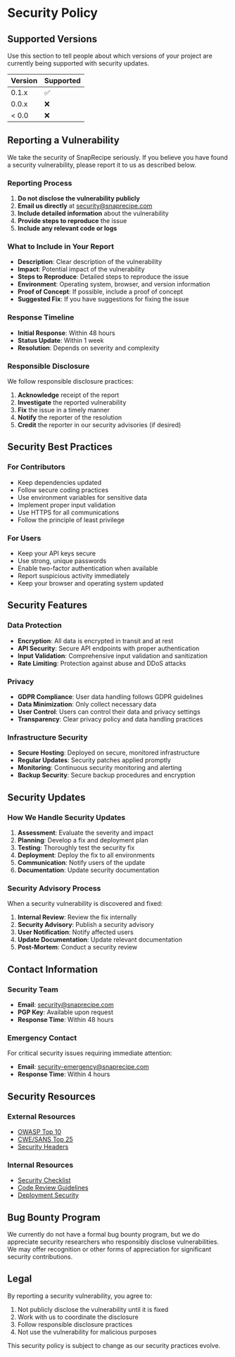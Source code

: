 # Security Policy

## Supported Versions

Use this section to tell people about which versions of your project are currently being supported with security updates.

| Version | Supported          |
| ------- | ------------------ |
| 0.1.x   | :white_check_mark: |
| 0.0.x   | :x:                |
| < 0.0   | :x:                |

## Reporting a Vulnerability

We take the security of SnapRecipe seriously. If you believe you have found a security vulnerability, please report it to us as described below.

### Reporting Process

1. **Do not disclose the vulnerability publicly**
2. **Email us directly** at security@snaprecipe.com
3. **Include detailed information** about the vulnerability
4. **Provide steps to reproduce** the issue
5. **Include any relevant code or logs**

### What to Include in Your Report

- **Description**: Clear description of the vulnerability
- **Impact**: Potential impact of the vulnerability
- **Steps to Reproduce**: Detailed steps to reproduce the issue
- **Environment**: Operating system, browser, and version information
- **Proof of Concept**: If possible, include a proof of concept
- **Suggested Fix**: If you have suggestions for fixing the issue

### Response Timeline

- **Initial Response**: Within 48 hours
- **Status Update**: Within 1 week
- **Resolution**: Depends on severity and complexity

### Responsible Disclosure

We follow responsible disclosure practices:

1. **Acknowledge** receipt of the report
2. **Investigate** the reported vulnerability
3. **Fix** the issue in a timely manner
4. **Notify** the reporter of the resolution
5. **Credit** the reporter in our security advisories (if desired)

## Security Best Practices

### For Contributors

- Keep dependencies updated
- Follow secure coding practices
- Use environment variables for sensitive data
- Implement proper input validation
- Use HTTPS for all communications
- Follow the principle of least privilege

### For Users

- Keep your API keys secure
- Use strong, unique passwords
- Enable two-factor authentication when available
- Report suspicious activity immediately
- Keep your browser and operating system updated

## Security Features

### Data Protection

- **Encryption**: All data is encrypted in transit and at rest
- **API Security**: Secure API endpoints with proper authentication
- **Input Validation**: Comprehensive input validation and sanitization
- **Rate Limiting**: Protection against abuse and DDoS attacks

### Privacy

- **GDPR Compliance**: User data handling follows GDPR guidelines
- **Data Minimization**: Only collect necessary data
- **User Control**: Users can control their data and privacy settings
- **Transparency**: Clear privacy policy and data handling practices

### Infrastructure Security

- **Secure Hosting**: Deployed on secure, monitored infrastructure
- **Regular Updates**: Security patches applied promptly
- **Monitoring**: Continuous security monitoring and alerting
- **Backup Security**: Secure backup procedures and encryption

## Security Updates

### How We Handle Security Updates

1. **Assessment**: Evaluate the severity and impact
2. **Planning**: Develop a fix and deployment plan
3. **Testing**: Thoroughly test the security fix
4. **Deployment**: Deploy the fix to all environments
5. **Communication**: Notify users of the update
6. **Documentation**: Update security documentation

### Security Advisory Process

When a security vulnerability is discovered and fixed:

1. **Internal Review**: Review the fix internally
2. **Security Advisory**: Publish a security advisory
3. **User Notification**: Notify affected users
4. **Update Documentation**: Update relevant documentation
5. **Post-Mortem**: Conduct a security review

## Contact Information

### Security Team

- **Email**: security@snaprecipe.com
- **PGP Key**: Available upon request
- **Response Time**: Within 48 hours

### Emergency Contact

For critical security issues requiring immediate attention:
- **Email**: security-emergency@snaprecipe.com
- **Response Time**: Within 4 hours

## Security Resources

### External Resources

- [OWASP Top 10](https://owasp.org/www-project-top-ten/)
- [CWE/SANS Top 25](https://cwe.mitre.org/top25/)
- [Security Headers](https://securityheaders.com/)

### Internal Resources

- [Security Checklist](docs/SECURITY_CHECKLIST.md)
- [Code Review Guidelines](docs/CODE_REVIEW.md)
- [Deployment Security](docs/DEPLOYMENT.md#security)

## Bug Bounty Program

We currently do not have a formal bug bounty program, but we do appreciate security researchers who responsibly disclose vulnerabilities. We may offer recognition or other forms of appreciation for significant security contributions.

## Legal

By reporting a security vulnerability, you agree to:

1. Not publicly disclose the vulnerability until it is fixed
2. Work with us to coordinate the disclosure
3. Follow responsible disclosure practices
4. Not use the vulnerability for malicious purposes

This security policy is subject to change as our security practices evolve. 